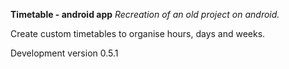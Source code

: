 **Timetable - android app**
_Recreation of an old project on android._

Create custom timetables to organise hours, days and weeks.

Development version 0.5.1
